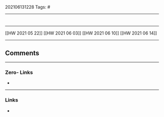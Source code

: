 202106131228
Tags: #

---
# 
---

[[HW 2021 05 22]]
[[HW 2021 06 03]]
[[HW 2021 06 10]]
[[HW 2021 06 14]]


---
## Comments
---
### Zero- Links
- 

---
### Links
-
